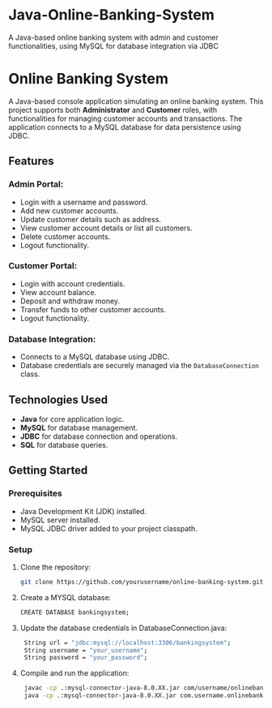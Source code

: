 # Java-Online-Banking-System
A Java-based online banking system with admin and customer functionalities, using MySQL for database integration via JDBC
# Online Banking System

A Java-based console application simulating an online banking system. This project supports both **Administrator** and **Customer** roles, with functionalities for managing customer accounts and transactions. The application connects to a MySQL database for data persistence using JDBC.

## Features

### Admin Portal:
- Login with a username and password.
- Add new customer accounts.
- Update customer details such as address.
- View customer account details or list all customers.
- Delete customer accounts.
- Logout functionality.

### Customer Portal:
- Login with account credentials.
- View account balance.
- Deposit and withdraw money.
- Transfer funds to other customer accounts.
- Logout functionality.

### Database Integration:
- Connects to a MySQL database using JDBC.
- Database credentials are securely managed via the `DatabaseConnection` class.

## Technologies Used
- **Java** for core application logic.
- **MySQL** for database management.
- **JDBC** for database connection and operations.
- **SQL** for database queries.

## Getting Started

### Prerequisites
- Java Development Kit (JDK) installed.
- MySQL server installed.
- MySQL JDBC driver added to your project classpath.

### Setup
1. Clone the repository:
   ```bash
   git clone https://github.com/yourusername/online-banking-system.git
2. Create a MYSQL database:
    ```bash
   CREATE DATABASE bankingsystem;
3. Update the database credentials in DatabaseConnection.java:
   ```bash
    String url = "jdbc:mysql://localhost:3306/bankingsystem";
    String username = "your_username";
    String password = "your_password";
4. Compile and run the application:
   ```bash
    javac -cp .:mysql-connector-java-8.0.XX.jar com/username/onlinebankingsystem/App.java
    java -cp .:mysql-connector-java-8.0.XX.jar com.username.onlinebankingsystem.App
